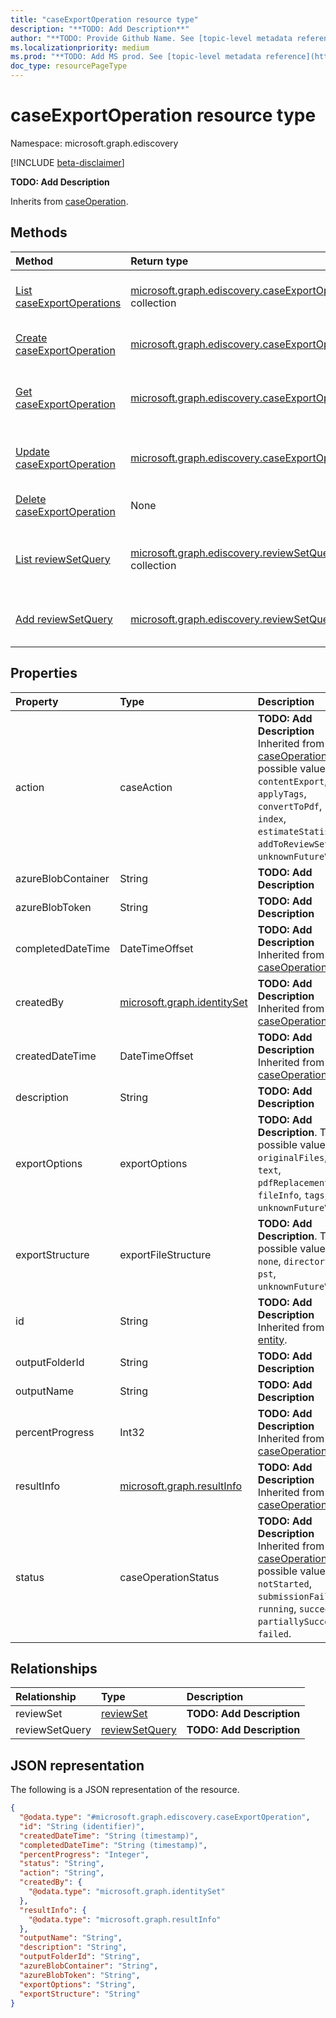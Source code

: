 ```yaml
---
title: "caseExportOperation resource type"
description: "**TODO: Add Description**"
author: "**TODO: Provide Github Name. See [topic-level metadata reference](https://msgo.azurewebsites.net/add/document/guidelines/metadata.html#topic-level-metadata)**"
ms.localizationpriority: medium
ms.prod: "**TODO: Add MS prod. See [topic-level metadata reference](https://msgo.azurewebsites.net/add/document/guidelines/metadata.html#topic-level-metadata)**"
doc_type: resourcePageType
---
```


# caseExportOperation resource type

Namespace: microsoft.graph.ediscovery

[!INCLUDE [beta-disclaimer](../../includes/beta-disclaimer.md)]

**TODO: Add Description**


Inherits from [caseOperation](../resources/ediscovery-caseoperation.md).

## Methods
|Method|Return type|Description|
|:---|:---|:---|
|[List caseExportOperations](../api/ediscovery-caseexportoperation-list.md)|[microsoft.graph.ediscovery.caseExportOperation](../resources/ediscovery-caseexportoperation.md) collection|Get a list of the [caseExportOperation](../resources/ediscovery-caseexportoperation.md) objects and their properties.|
|[Create caseExportOperation](../api/ediscovery-caseexportoperation-create.md)|[microsoft.graph.ediscovery.caseExportOperation](../resources/ediscovery-caseexportoperation.md)|Create a new [caseExportOperation](../resources/ediscovery-caseexportoperation.md) object.|
|[Get caseExportOperation](../api/ediscovery-caseexportoperation-get.md)|[microsoft.graph.ediscovery.caseExportOperation](../resources/ediscovery-caseexportoperation.md)|Read the properties and relationships of a [caseExportOperation](../resources/ediscovery-caseexportoperation.md) object.|
|[Update caseExportOperation](../api/ediscovery-caseexportoperation-update.md)|[microsoft.graph.ediscovery.caseExportOperation](../resources/ediscovery-caseexportoperation.md)|Update the properties of a [caseExportOperation](../resources/ediscovery-caseexportoperation.md) object.|
|[Delete caseExportOperation](../api/ediscovery-caseexportoperation-delete.md)|None|Deletes a [caseExportOperation](../resources/ediscovery-caseexportoperation.md) object.|
|[List reviewSetQuery](../api/ediscovery-caseexportoperation-list-reviewsetquery.md)|[microsoft.graph.ediscovery.reviewSetQuery](../resources/ediscovery-reviewsetquery.md) collection|Get the reviewSetQuery resources from the reviewSetQuery navigation property.|
|[Add reviewSetQuery](../api/ediscovery-caseexportoperation-post-reviewsetquery.md)|[microsoft.graph.ediscovery.reviewSetQuery](../resources/ediscovery-reviewsetquery.md)|Add reviewSetQuery by posting to the reviewSetQuery collection.|

## Properties
|Property|Type|Description|
|:---|:---|:---|
|action|caseAction|**TODO: Add Description** Inherited from [caseOperation](../resources/ediscovery-caseoperation.md). The possible values are: `contentExport`, `applyTags`, `convertToPdf`, `index`, `estimateStatistics`, `addToReviewSet`, `unknownFutureValue`.|
|azureBlobContainer|String|**TODO: Add Description**|
|azureBlobToken|String|**TODO: Add Description**|
|completedDateTime|DateTimeOffset|**TODO: Add Description** Inherited from [caseOperation](../resources/ediscovery-caseoperation.md).|
|createdBy|[microsoft.graph.identitySet](../resources/ediscovery-intune-identityset.md)|**TODO: Add Description** Inherited from [caseOperation](../resources/ediscovery-caseoperation.md).|
|createdDateTime|DateTimeOffset|**TODO: Add Description** Inherited from [caseOperation](../resources/ediscovery-caseoperation.md).|
|description|String|**TODO: Add Description**|
|exportOptions|exportOptions|**TODO: Add Description**. The possible values are: `originalFiles`, `text`, `pdfReplacement`, `fileInfo`, `tags`, `unknownFutureValue`.|
|exportStructure|exportFileStructure|**TODO: Add Description**. The possible values are: `none`, `directory`, `pst`, `unknownFutureValue`.|
|id|String|**TODO: Add Description** Inherited from [entity](../resources/ediscovery-entity.md).|
|outputFolderId|String|**TODO: Add Description**|
|outputName|String|**TODO: Add Description**|
|percentProgress|Int32|**TODO: Add Description** Inherited from [caseOperation](../resources/ediscovery-caseoperation.md).|
|resultInfo|[microsoft.graph.resultInfo](../resources/ediscovery-resultinfo.md)|**TODO: Add Description** Inherited from [caseOperation](../resources/ediscovery-caseoperation.md).|
|status|caseOperationStatus|**TODO: Add Description** Inherited from [caseOperation](../resources/ediscovery-caseoperation.md). The possible values are: `notStarted`, `submissionFailed`, `running`, `succeeded`, `partiallySucceeded`, `failed`.|

## Relationships
|Relationship|Type|Description|
|:---|:---|:---|
|reviewSet|[reviewSet](../resources/ediscovery-reviewset.md)|**TODO: Add Description**|
|reviewSetQuery|[reviewSetQuery](../resources/ediscovery-reviewsetquery.md)|**TODO: Add Description**|

## JSON representation
The following is a JSON representation of the resource.
<!-- {
  "blockType": "resource",
  "keyProperty": "id",
  "@odata.type": "microsoft.graph.ediscovery.caseExportOperation",
  "baseType": "microsoft.graph.ediscovery.caseOperation",
  "openType": false
}
-->
``` json
{
  "@odata.type": "#microsoft.graph.ediscovery.caseExportOperation",
  "id": "String (identifier)",
  "createdDateTime": "String (timestamp)",
  "completedDateTime": "String (timestamp)",
  "percentProgress": "Integer",
  "status": "String",
  "action": "String",
  "createdBy": {
    "@odata.type": "microsoft.graph.identitySet"
  },
  "resultInfo": {
    "@odata.type": "microsoft.graph.resultInfo"
  },
  "outputName": "String",
  "description": "String",
  "outputFolderId": "String",
  "azureBlobContainer": "String",
  "azureBlobToken": "String",
  "exportOptions": "String",
  "exportStructure": "String"
}
```


